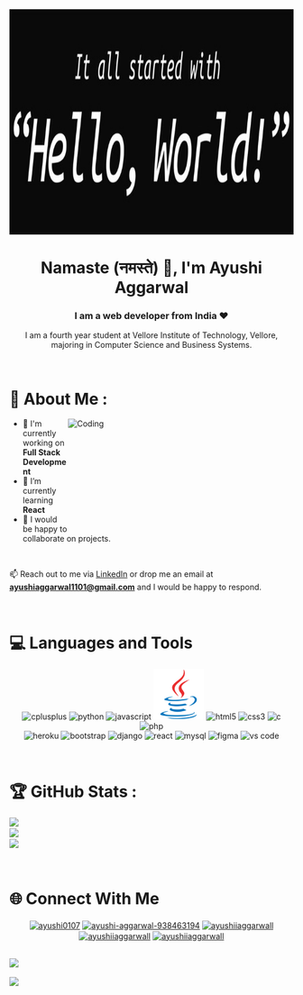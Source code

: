 <img width="1100" height="400" src="hello world.jpg">

<h1 align="center">Namaste (नमस्ते) 🙏, I'm Ayushi Aggarwal</h1>

<h3 align="center">I am a web developer from India ❤️</h3>
<p align="center">I am a fourth year student at Vellore Institute of Technology, Vellore, majoring in Computer Science and Business Systems.</p> 

<br/>

# 💫 About Me :

<img align="right" alt="Coding" width="400" height="200" src="https://cdn.dribbble.com/users/17707/screenshots/2413754/rrr.gif">

- 🔭  I'm currently working on **Full Stack Development**
- 🌱  I’m currently learning **React**
- 👯  I would be happy to collaborate on projects.

<br/>

📫 Reach out to me via <a href="https://www.linkedin.com/in/ayushi-aggarwal-938463194/">LinkedIn</a> or drop me an email at **ayushiaggarwal1101@gmail.com** and I would be happy to respond.

<br/>

# 💻 Languages and Tools

<p align="center">

<img src="https://raw.githubusercontent.com/yurijserrano/Github-Profile-Readme-Logos/f994c418a134b58c4aec11152f6a4a33fa89da26/programming%20languages/c%2B%2B.svg" alt="cplusplus" width="90" height="90" display="inline-block" margin="10px"/>

<img src="https://raw.githubusercontent.com/yurijserrano/Github-Profile-Readme-Logos/f994c418a134b58c4aec11152f6a4a33fa89da26/programming%20languages/python.svg" alt="python" width="90" height="90" display="inline-block" margin="10px"/>

<img src="https://raw.githubusercontent.com/yurijserrano/Github-Profile-Readme-Logos/f994c418a134b58c4aec11152f6a4a33fa89da26/programming%20languages/javascript.svg" alt="javascript" width="90" height="90" display="inline-block" margin="10px"/>

<img src="https://raw.githubusercontent.com/devicons/devicon/master/icons/java/java-original.svg" alt="java" width="90" height="90" display="inline-block" margin="10px"/>

<img src="https://raw.githubusercontent.com/yurijserrano/Github-Profile-Readme-Logos/f994c418a134b58c4aec11152f6a4a33fa89da26/others/html.svg" alt="html5" width="90" height="90" display="inline-block" margin="10px"/>

<img src="https://raw.githubusercontent.com/yurijserrano/Github-Profile-Readme-Logos/f994c418a134b58c4aec11152f6a4a33fa89da26/others/css.svg" alt="css3" width="90" height="90" display="inline-block" margin="10px"/>

<img src="https://raw.githubusercontent.com/yurijserrano/Github-Profile-Readme-Logos/f994c418a134b58c4aec11152f6a4a33fa89da26/programming%20languages/c.svg" alt="c" width="90" height="90" display="inline-block" margin="10px"/>

<img src="https://raw.githubusercontent.com/yurijserrano/Github-Profile-Readme-Logos/master/programming%20languages/php.png" alt="php" width="90" height="90" display="inline-block" margin="10px"/>

<br/>

<img src="https://raw.githubusercontent.com/yurijserrano/Github-Profile-Readme-Logos/f994c418a134b58c4aec11152f6a4a33fa89da26/cloud/heroku.svg" alt="heroku" width="90" height="90" display="inline-block" margin="10px"/>

<img src="https://raw.githubusercontent.com/yurijserrano/Github-Profile-Readme-Logos/f994c418a134b58c4aec11152f6a4a33fa89da26/frameworks/boostrap.svg" alt="bootstrap" width="90" height="90" display="inline-block" margin="10px"/>

<img src="https://raw.githubusercontent.com/yurijserrano/Github-Profile-Readme-Logos/f994c418a134b58c4aec11152f6a4a33fa89da26/frameworks/django.svg" alt="django" width="90" height="90" display="inline-block" margin="10px"/>

<img src="https://raw.githubusercontent.com/yurijserrano/Github-Profile-Readme-Logos/f994c418a134b58c4aec11152f6a4a33fa89da26/frameworks/react.svg" alt="react" width="90" height="90" display="inline-block" margin="10px"/>

<img src="https://raw.githubusercontent.com/yurijserrano/Github-Profile-Readme-Logos/f994c418a134b58c4aec11152f6a4a33fa89da26/databases/mysql.svg" alt="mysql" width="90" height="90" display="inline-block" margin="10px"/>

<img src="https://upload.wikimedia.org/wikipedia/commons/3/33/Figma-logo.svg" alt="figma" width="90" height="90" style="display:inline-block margin:10px;"/>

<img src="https://upload.wikimedia.org/wikipedia/commons/9/9a/Visual_Studio_Code_1.35_icon.svg" alt="vs code" width="90" height="90" style="display:inline-block margin:10px;"/>  

</p>

<br/>

# 🏆 GitHub Stats :
![](https://github-readme-stats.vercel.app/api?username=ayushiiaggarwall&theme=radical&hide_border=false&include_all_commits=false&count_private=false)<br/>
![](https://github-readme-streak-stats.herokuapp.com/?user=ayushiiaggarwall&theme=radical&hide_border=false)<br/>
![](https://github-readme-stats.vercel.app/api/top-langs/?username=ayushiiaggarwall&theme=radical&hide_border=false&include_all_commits=false&count_private=false&layout=compact)

<br/>

# 🌐 Connect With Me

<p align="center">
<a href="https://twitter.com/ayushi0107" target="blank"><img align="center" src="https://raw.githubusercontent.com/rahuldkjain/github-profile-readme-generator/master/src/images/icons/Social/twitter.svg" alt="ayushi0107" height="40" width="60" /></a>
<a href="https://linkedin.com/in/ayushiiaggarwall" target="blank"><img align="center" src="https://raw.githubusercontent.com/rahuldkjain/github-profile-readme-generator/master/src/images/icons/Social/linked-in-alt.svg" alt="ayushi-aggarwal-938463194" height="40" width="60" /></a>
<a href="https://instagram.com/ayushiiaggarwall" target="blank"><img align="center" src="https://raw.githubusercontent.com/rahuldkjain/github-profile-readme-generator/master/src/images/icons/Social/instagram.svg" alt="ayushiiaggarwall" height="40" width="60" /></a>
<a href="https://www.hackerrank.com/ayushiiaggarwall" target="blank"><img align="center" src="https://raw.githubusercontent.com/rahuldkjain/github-profile-readme-generator/master/src/images/icons/Social/hackerrank.svg" alt="ayushiiaggarwall" height="40" width="60" /></a>
<a href="https://www.leetcode.com/ayushiiaggarwall" target="blank"><img align="center" src="https://raw.githubusercontent.com/rahuldkjain/github-profile-readme-generator/master/src/images/icons/Social/leet-code.svg" alt="ayushiiaggarwall" height="40" width="60" /></a>
</p>

<br/>

<img width="1100" src="https://user-images.githubusercontent.com/62741870/174569816-0b840929-9c6d-4b2d-b699-a79938743c8a.png">

[![](https://visitcount.itsvg.in/api?id=ayushiiaggarwall&icon=0&color=0)](https://visitcount.itsvg.in)

